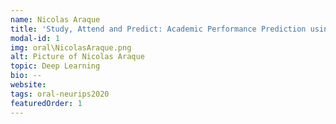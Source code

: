 ```yaml
---
name: Nicolas Araque
title: 'Study, Attend and Predict: Academic Performance Prediction using Transformers'
modal-id: 1
img: oral\NicolasAraque.png
alt: Picture of Nicolas Araque
topic: Deep Learning
bio: --
website:
tags: oral-neurips2020
featuredOrder: 1
---
```

